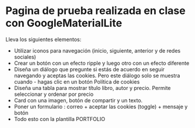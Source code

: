 # Pagina de prueba realizada en clase con GoogleMaterialLite

Lleva los siguientes elementos:
- Utilizar iconos para navegación (inicio, siguiente, anterior y de redes sociales)
- Crear un botón con un efecto ripple y luego otro con un efecto diferente
- Diseña un diálogo que pregunte si estás de acuerdo en seguir navegando y aceptas las cookies. Pero este diálogo solo se muestra cuando -  hagas clic en un botón Política de cookies
- Diseña una tabla para mostrar título libro, autor y precio. Permite seleccionar y ordenar por precio
- Card con una imagen, botón de compartir y un texto.
- Poner un formulario : correo + aceptar las cookies (toggle) + mensaje y botón
- Todo esto con la plantilla PORTFOLIO
